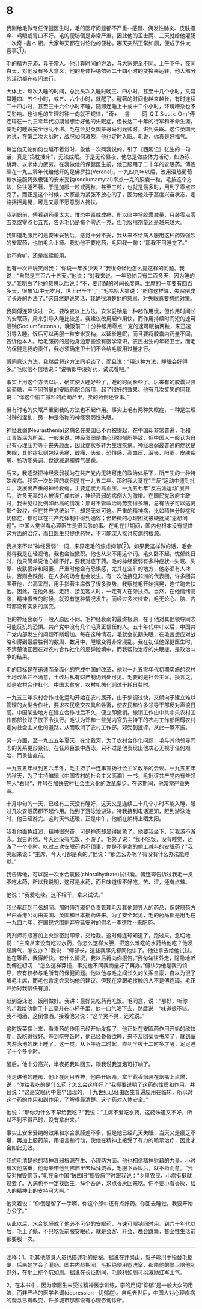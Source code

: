 # 8

我刚给毛做专任保健医生时，毛的医疗问题都不严重--感冒、偶发性肺炎、皮肤搔痒、鸡眼或胃口不好。毛的便秘倒是非常严重，因此他的卫士两、三天就给他灌肠一次奇 -書∧ 網。大家每天都在讨论他的便秘。哪天突然正常如厕，便成了件大喜事①。

毛的精力充沛，异于常人。他计算时间的方法，与大家完全不同。上午下午，夜间白天，对他没有多大意义，他的身体拒绝依照二十四小时的变换来运转，他大部分的活动都在夜间进行。

大体上，每次入睡的时间，总比头次入睡时晚三、四小时，甚至十几个小时，又常常睡四、五个小时，或五、六个小时，就醒了。醒著的时间也越来越长，有时连续二十四小时，甚至三十六个小时不睡，随即连睡上十或十二个小时，环境嘈杂也不受影响。也许毛的生理时钟一向就不规律，"奇+---書-----网-QＩＳuu.ｃＯm"傅连璋在一九三零年代初期曾想治好他的失眠症，但长达二十年的行军和革命生涯，使毛的睡眠完全纷乱不堪。毛在会见英国蒙哥马利元帅时，讲到失眠。这位英国元帅说，在第二次大战时，战况如何激烈，他也定时入眠。毛说，你真是好福气。

每当他无论如何也睡不着觉时，象他一次同我说的，引了《西厢记》张生的一句话，真是“捣枕捶床”，无法成眠。于是无论昼夜，他总是做些体力活动，如游泳、跳舞、以求体力疲劳。在我做他的保健医生前，他已服用了二十年的安眠药。傅连璋在一九三零年代给他开的是佛罗拉(Veronal)。一九四九年以后，改用温热葡萄糖水送服药效极强的安米妥钠(sodiumamytal)零点一克的胶囊一粒。毛按这个方法，往往睡不著，于是加服一粒或两粒，甚至三粒，也就是最多时，用到了零点四克了。而正是这个时候，大家最为紧张不放心的了，因为他处于高度兴奋状态，走路摇摇晃晃，可是又最不愿意别人搀扶。

我到职前，傅看到药量太大，惟恐中毒或成瘾，所以暗中将胶囊减量，只装零点零五克或零点七五克，告诉毛仍是每个零点一克，但毛服用剂量还是越来越大。

我知道毛服用的是安米妥钠后，感觉十分不妥，我从来不给病人服用这种药效强烈的安眠药，也怕毛会上瘾。我劝他不要吃药，毛回我一句：“那我不用睡觉了。”

他不肯听，还是继续服用。

他有一次开玩笑问我：“你说一年多少天？”我很奇怪他怎么提这样的问题。我说：“自然是三百六十五天。”他说：“对我来说，一年恐怕只有二百多天，因为睡的少。”我明白了他的意思以后说：“不，要用醒的时间长度算。主席的一年要有四百多天，很象‘山中无岁月，世上已千年’了。”毛哈哈大笑说：“照你这样算，失眠倒成了长寿的办法了。”这自然是说笑话，我确很清楚他的意思，对失眠真要想想对策。

我同傅连璋谈过一次，要改变以上方法。安米妥钠是一种起作用慢，但作用时间长的安眠药，用来引导入睡比较差。我建议改用起作用快，而作用持续时间短的速可眠钠(SodiumSeconal)。晚饭前二十分钟服用零点一克的速可眠钠两粒，来迅速引导入睡。饭后可以再服一粒安米妥钠，以延长睡眠，而且要将胶囊内药量不同，告诉他本人。给毛服药的是他身边那些没有医学常识，农民出生的年轻卫士，而毛的保健是我的责任，我必须确定卫士们不会给毛服用过量才行。

傅同意这方法，我然后将这方法同毛谈了，而且说：“用这种方法，睡眠会好得多。”毛似信不信地说：“说嘴郎中没好药，试试看吧。”

事实上用这个方法以后，确实使入睡好些了，睡的时间长些了。后来有的胶囊只装葡萄糖，与不同剂量的安眠药配合服用，起了很好的效果。他有几次笑笑的同我说：“你这个偷工减料的药葫芦里，卖的药倒还管事。”

但有时毛的失眠严重到我的方法也不起作用。事实上毛有两种失眠症，一种是生理时钟的混乱，另一种是俗称的神经衰弱性失眠。

神经衰弱(Neurasthenia)这病名在美国已不再被提起，在中国却非常普遍，毛和江青皆深为所苦。一般来说，神经衰弱是由心理抑郁所导致，但中国人一般认为自己有心理压力等于丧失颜面，因此症状多转为生理疾病。神经衰弱最普通的症状是失眠，其他症状则包括头痛、酸痛、头晕、恐惧感、高血压、沮丧、阳萎、皮肤疾病、肠功能失调、食欲减退和脾气暴躁。

后来，我逐渐把神经衰弱视为在共产党内无路可走的政治体系下，所产生的一种特殊疾病。我第一次处理的病例是在一九五二年。那时我大哥在“三反”运动中遭到批斗，发展出严重的神经衰弱，主要症状为高血压。一九五七年“反右派运动”展开后，许多无辜的人被误打成右派，神经衰弱的病例大为激增。在国民党政府主政时，我未见过比例如此高的情况：那时不管政治局势变得多糟，总有法子可以逃离那个政权，但在共产党统治下，却是无处可逃。严重的精神病，比如精神分裂症和忧郁症，都可以在共产党体制中得到通容；但轻微的心理困扰被硬批成“思想问题”。中国人觉得看心理医生是很丢脸的事。在毛在世期间，国内也根本没有提供这方面的治疗，而且医生只提供药物，不可能深入探讨疾病的根源。

我从来不以“神经衰弱”一词，来界定毛的焦虑抑郁②。如果我这样做的话，毛会觉得我是在轻视他，我也会被撤职。他也从来不用这个词。毛久卧不起，忧郁终日时，他只简单说他心情不好，要我对症下药。毛的神经衰弱有多种症状--失眠、头晕、皮肤搔痒和阳萎，严重时他会有恐惧感，尤其在空旷的地方，他必须有人搀扶，否则会跌倒，在人多的场合也会发生。有一次他接见非洲的代表团，许多团员围著他，兴高采烈，用手指著主席做了很多姿势，我察觉毛开始摇晃，连忙跑去扶他。因此，在他外出、走路、接见客人时，一定有人在旁扶持。当然，在他情绪高涨，精神振奋的时候，就没有这种情况发生。而经过多次检查，毛无论心、脑、内耳都没有实质的病变。

毛的神经衰弱与一般人原因不同。毛神经衰弱的最终根源，在于他对其他领导同志可能反抗的恐惧。共产党中没有几个毛真正信任的人。五十年代中叶以后，中国共产党内部发生的问题不断增加。每在这种情况，毛就会长期失眠，在毛苦想应对战略和得到最后胜利的数周、数月中，睡眠变得非常混乱。我在初任他保健医生时，不清楚他正困在对农村合作社化的反弹险境中，而我帮他治疗的失眠症，是政治斗争的结果。

毛的目标是在迅速而全面化的完成中国的改革，他对一九五零年代初期实施的农村土地改革并不满意，土改后私有财产制仍到处可见。毛要的是社会主义，换言之，就是农村合作社化。中国太贫穷，农村机械化则过于耗日费时。

一九五三年农村合作社化运动开始在农村展开，由于步调过快，又倾向于建立难以管理的大型合作社，要求农民缴交农具和牲畜，使农民和许多领导干部反对声浪日高。中国某些地方在建立合作社后不久，便立即撤销。撤销工作由中共中央农村工作部部长邓子恢下令执行。毛认为邓和一些党内官员主持下的农村工作部阻碍农村走向社会主义化的道路，从而取消了农村工作部。邓受到批评，从此一蹶不振。

另一方面，至一九五五年夏天，在北戴河，为了农村合作化问题，毛与其他领导同志的关系更形紧张。在狂风巨浪中游泳，只不过是他表现出他决心无视于任何艰险，而勇往直前。

一九五五年秋到五六年冬，毛主持了一连串宣扬社会主义改革的会议。一九五五年的秋天，为了主持编辑《中国农村的社会主义高潮》一书，毛批评共产党内有些领导人“右倾”，并号召加快农村社会主义化的改革脚步。在这期间，他常常严重失眠。

十月中旬的一天，已经有三天没有睡好，这天又是连续三十几个小时不能入睡，服过几次安眠药都不起作用。他到了游泳池游泳。待我接到电话通知，赶到游泳池时，他已经游完。这时天气还暖，正是中午，他躺在躺椅上晒太阳。

我看他面色红润，精神很兴奋，可是神态却显得疲惫了。他要我坐下，问我游不游泳。我告诉他，今天还没有吃饭，不游了。毛笑了说：“我不吃饭，没有睡觉，还游了一个小时。吃过三次安眠药也不顶事，你是不是拿的偷工减料的安眠药？”我笑起来说：“主席，今天可都是真的。”他说：“那怎么办呢？有没有什么办法能睡觉。”

我告诉他，可以服一次水合氯醛(chloralhydrate)试试看。傅连璋告诉过我毛一贯不吃水药，所以我说明，这可是水药，而且味道很不好吃，苦、涩，还有点辣。

他说：“我爱吃辣。这不相干，拿来试试。”

我坐车赶到弓弦胡同。那时傅连璋仍负责管理毛及其他领导人的药品，保健局药方经由香港公司由美国、英国和日本批药进来。为了安全起见，毛的药品都是用毛在一九四六年，在国民党围剿弃守延安时的假名--李德胜--来配药。

药剂师将瓶塞加上火漆密封印章，交给我。这时傅连璋知道了，跑过来，急切地说：“主席从来没有吃过水药，你怎么这样大胆，把这么难吃的水药给他吃？他发起脾气，怎么办？”我说：“傅部长，这些我事先都同他讲了。他让拿去给他试试。他在等着，我得赶快。有什么情况，我以后再向你报告。”我匆匆往外走，隐隐地听到傅在叨叨：“怎么这样莽撞，事先也不同我商量好了再办。”傅认为他是我的领导，应有权参与毛所有的保健问题。他以他与毛之间长久的关系自豪，自以为很了解毛主席，而毛也肯定会采纳他的建议。但现在常跟毛接触的人不是傅连璋。毛正开始对我信任有加。

赶到游泳池，饭刚做好。我讲：最好先吃药再吃饭。毛同意，说：“那好，听你的。”我给他倒了十五毫升在小杯子里，他一口气喝下去，然后说：“味道很不错。我不喝酒，这倒像酒。”接着他又说：“这个灵不灵，还难说。”

这时饭菜摆上来，看来药的作用已经开始发挥了，他正处在安眠药作用开始的欣快期，饭吃得很好。等到吃完饭时，他已经昏昏欲睡，来不及回菊香书屋了，就到室内游泳池的床上睡了。这一觉，从下午近二时起，直到半夜十二时多才醒，足足睡了十个多小时。

醒后，他十分高兴，半夜把我叫回去，跟我说我这炮可打响了。

我走进他的睡房，他正在闭目养神，他睁开眼睛，拿半截香烟装在烟嘴上点燃，说：“你给我吃的是什么药？怎么会这样好？”我扼要说明了这药的性质和作用，并且说：“这是安眠药中最早出现的，十九世纪已经由医生普遍应用在临床，所以对这个药的作用和副作用，了解得最清楚。这个药对人体安全。”

他说：“那你为什么不早给我吃？”我说：“主席不爱吃水药，这药味道又不好，所以不到不得已时，没有拿出来。”

事实上安米妥纳的效果和水合氯醛差不多，但是他已经几天失眠，当天又是疲乏不堪，再加上服药前，用语言和行动，使他在精神上接受了有力的暗示治疗，因此才会如此见效。

我想毛清楚他的精神衰弱根源在生、心理两方面。他也相信精神慰藉的力量。小时有次他病重，他母亲带他到佛庙里去拜拜烧香，毛服下香灰后，就不药而愈。“我反对摧毁佛寺，”毛在全中国“破四旧”捣毁庙宇时跟我说：“乡里农民，小病挺挺就过去了。大病也不一定找医生，拜个菩萨，求点香灰回来吃。你不要小看香灰，给人的精神上的支持可大啊。”

他笑着说：“你倒是留了一手啊。你这个郎中还有点好药。你回去睡觉，我要开始办公了。”

从此以后，水合氯醛成了他必不可少的安眠药，与速可眠钠同时用。到六十年代以后，毛上了瘾，不只吃饭前服安眠药，就是会客、开会、晚会跳舞，甚至性生活前都要服一次。

__________________

注释：1。毛其他随身人员也描述毛的便秘。据说在井岗山，贺子珍用手指替毛抠便，后来她学会了灌肠。国共内战期间，毛拒绝使用盥洗室，都由他的警卫陪他到野外，在地上挖个坑如厕。据说在长征期间，毛顺利如厕可以激励红军士气。

2。在本书中，因为李医生未受过精神医学训练，李的用词“抑郁”是一般大众的用法，而非严格的医学名词(depression--忧郁症)。自毛去世后，中国人对心理疾病的观念已有改变，许多城市那都设有心理咨询诊所。
